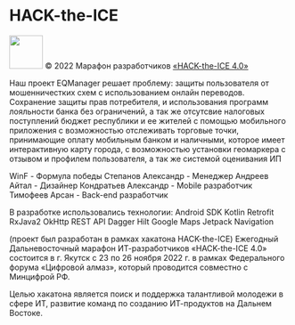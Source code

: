 # HACK-the-ICE
[<img src="https://static.tildacdn.com/tild3161-3361-4131-a662-636334383666/Group_1548.svg" height="60" />](https://ityakutia.com/hack-the-ice)
© 2022 Марафон разработчиков [«HACK-the-ICE 4.0»](https://ityakutia.com/hack-the-ice)

Наш проект EQManager решает проблему:
защиты пользователя от мошенничестких схем с использованием онлайн переводов. Сохранение защиты прав потребителя, и использования программ лояльности банка без ограничений, а так же отсутсвие налоговых поступлений бюджет республики и ее жителей с помощью мобильного приложения с возможностью отслеживать торговые точки, принимающие оплату мобильным банком и наличными, которое имеет интерактивную карту города, с возможностью установки геомаркера с отзывом и профилем пользователя, а так же системой оценивания ИП

WinF - Формула победы
Степанов Александр - Менеджер
Андреев Айтал - Дизайнер
Кондратьев Александр - Mobile разработчик
Тимофеев Арсан - Back-end разработчик

В разработке использовались технологии: 
Android SDK
Kotlin
Retrofit
RxJava2
OkHttp
REST API
Dagger Hilt
Google Maps
Jetpack Navigation

(проект был разработан в рамках хакатона HACK-the-ICE)
Ежегодный Дальневосточный марафон ИТ-разработчиков 
«HACK-the-ICE 4.0» состоится в г. Якутск с 23 по 26 ноября 2022 г. в рамках Федерального форума «Цифровой алмаз», который проводится совместно с Минцифрой РФ.

Целью хакатона является поиск и поддержка талантливой молодежи в сфере ИТ, развитие команд по созданию ИТ-продуктов на Дальнем Востоке.
